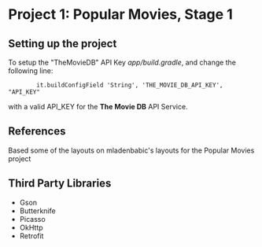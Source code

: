 # Project 1: Popular Movies, Stage 1

## Setting up the project

To setup the "TheMovieDB" API Key *app/build.gradle*, and change the following line:

```
        it.buildConfigField 'String', 'THE_MOVIE_DB_API_KEY', "API_KEY"
```

with a valid API_KEY for the **The Movie DB** API Service.

## References

Based some of the layouts on mladenbabic's layouts for the Popular Movies project

## Third Party Libraries

* Gson
* Butterknife
* Picasso
* OkHttp
* Retrofit